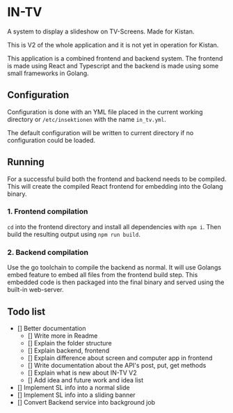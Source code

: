 # IN-TV

A system to display a slideshow on TV-Screens. Made for Kistan.

This is V2 of the whole application and it is not yet in operation for Kistan.

This application is a combined frontend and backend system. The frontend is made using React and Typescript and the
backend is made using some small frameworks in Golang.

## Configuration

Configuration is done with an YML file placed in the current working directory or `/etc/insektionen` with the
name `in_tv.yml`.

The default configuration will be written to current directory if no configuration could be loaded.

## Running

For a successful build both the frontend and backend needs to be compiled. This will create the compiled React frontend
for embedding into the Golang binary.

### 1. Frontend compilation

`cd` into the frontend directory and install all dependencies with `npm i`. Then build the resulting output
using `npm run build`.

### 2. Backend compilation

Use the go toolchain to compile the backend as normal. It will use Golangs embed feature to embed all files from the
frontend build step. This embedded code is then packaged into the final binary and served using the built-in web-server.


## Todo list
- [] Better documentation
   - [] Write more in Readme
   - [] Explain the folder structure
   - [] Explain backend, frontend
   - [] Explain difference about screen and computer app in frontend
   - [] Write documentation about the API's post, put, get methods
   - [] Explain what is new about IN-TV V2
   - [] Add idea and future work and idea list
- [] Implement SL info into a normal slide
- [] Implement SL info into a sliding banner
- [] Convert Backend service into background job

